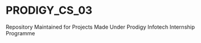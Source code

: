 # PRODIGY_CS_03
Repository Maintained for Projects Made Under Prodigy Infotech Internship Programme
